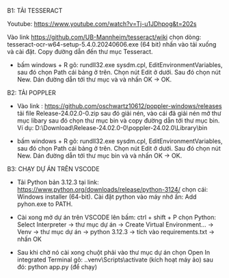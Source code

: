 B1: TẢI TESSERACT

Youtube: https://www.youtube.com/watch?v=Tj-u1JDhpog&t=202s

Vào link https://github.com/UB-Mannheim/tesseract/wiki chọn dòng: tesseract-ocr-w64-setup-5.4.0.20240606.exe (64 bit) nhấn vào tải xuống và cài đặt. Copy đường dẫn đến thư mục Tesseract.

- bấm windows + R gõ: rundll32.exe sysdm.cpl, EditEnvironmentVariables, sau đó chọn Path cái bảng ở trên. Chọn nút Edit ở dưới. Sau đó chọn nút New. Dán đường dẫn tới thư mục và và nhấn OK -> OK.

B2: TẢI POPPLER

- Vào link : https://github.com/oschwartz10612/poppler-windows/releases tải file Release-24.02.0-0.zip sau đó giải nén, vào cái đã giải nén mở thư mục libary sau đó chọn thư mục bin và copy đường dẫn tới thư mục bin. Ví dụ: D:\Download\Release-24.02.0-0\poppler-24.02.0\Library\bin

- bấm windows + R gõ: rundll32.exe sysdm.cpl, EditEnvironmentVariables, sau đó chọn Path cái bảng ở trên. Chọn nút Edit ở dưới. Sau đó chọn nút New. Dán đường dẫn tới thư mục bin và và nhấn OK -> OK.

B3: CHẠY DỰ ÁN TRÊN VSCODE

- Tải Python bản 3.12.3 tại link: https://www.python.org/downloads/release/python-3124/ chọn cái: Windows installer (64-bit). Cài đặt python vào máy nhớ ấn: Add pyhon.exe to PATH.

- Cài xong mở dự án trên VSCODE lên bấm: ctrl + shift + P chọn Python: Select Interpreter -> thư mục dự án -> Create Virtual Environment... -> Venv -> thư mục dự án -> python 3.12.3 -> tích vào requirements.txt -> nhấn OK

- Sau khi chờ nó cài xong chuột phải vào thư mục dự án chọn Open In integrated Terminal
gõ: 
.\.venv\Scripts\activate (kích hoạt máy ảo)
sau đó: python app.py (để chạy)
